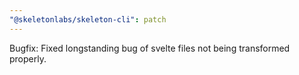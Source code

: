 ```yaml
---
"@skeletonlabs/skeleton-cli": patch
---
```


Bugfix: Fixed longstanding bug of svelte files not being transformed properly.

